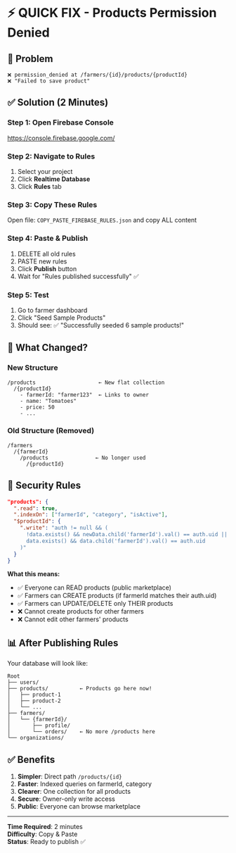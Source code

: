 # ⚡ QUICK FIX - Products Permission Denied

## 🔴 Problem
```
❌ permission_denied at /farmers/{id}/products/{productId}
❌ "Failed to save product"
```

## ✅ Solution (2 Minutes)

### Step 1: Open Firebase Console
https://console.firebase.google.com/

### Step 2: Navigate to Rules
1. Select your project
2. Click **Realtime Database**
3. Click **Rules** tab

### Step 3: Copy These Rules
Open file: `COPY_PASTE_FIREBASE_RULES.json` and copy ALL content

### Step 4: Paste & Publish
1. DELETE all old rules
2. PASTE new rules
3. Click **Publish** button
4. Wait for "Rules published successfully" ✅

### Step 5: Test
1. Go to farmer dashboard
2. Click "Seed Sample Products"
3. Should see: ✅ "Successfully seeded 6 sample products!"

## 🎯 What Changed?

### New Structure
```
/products                    ← New flat collection
  /{productId}
    - farmerId: "farmer123"  ← Links to owner
    - name: "Tomatoes"
    - price: 50
    - ...
```

### Old Structure (Removed)
```
/farmers
  /{farmerId}
    /products               ← No longer used
      /{productId}
```

## 🔐 Security Rules

```json
"products": {
  ".read": true,
  ".indexOn": ["farmerId", "category", "isActive"],
  "$productId": {
    ".write": "auth != null && (
      !data.exists() && newData.child('farmerId').val() == auth.uid ||
      data.exists() && data.child('farmerId').val() == auth.uid
    )"
  }
}
```

**What this means:**
- ✅ Everyone can READ products (public marketplace)
- ✅ Farmers can CREATE products (if farmerId matches their auth.uid)
- ✅ Farmers can UPDATE/DELETE only THEIR products
- ❌ Cannot create products for other farmers
- ❌ Cannot edit other farmers' products

## 📊 After Publishing Rules

Your database will look like:
```
Root
├── users/
├── products/          ← Products go here now!
│   ├── product-1
│   ├── product-2
│   └── ...
├── farmers/
│   └── {farmerId}/
│       ├── profile/
│       └── orders/    ← No more /products here
└── organizations/
```

## ✅ Benefits

1. **Simpler**: Direct path `/products/{id}`
2. **Faster**: Indexed queries on farmerId, category
3. **Clearer**: One collection for all products
4. **Secure**: Owner-only write access
5. **Public**: Everyone can browse marketplace

---

**Time Required**: 2 minutes  
**Difficulty**: Copy & Paste  
**Status**: Ready to publish ✅

